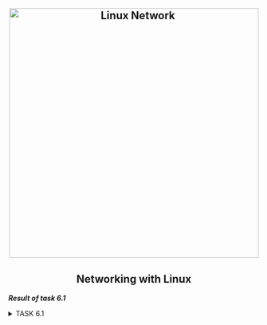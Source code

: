 <h2 align="center"> 
  <img alt="Linux Network" src="https://habrastorage.org/r/w780/getpro/habr/post_images/99e/aec/618/99eaec6188909b7d374462942df1baa7.jpg" width="500"> 
</h2>
<h2 align="center"> Networking with Linux </h2>

***Result of task 6.1*** <br>

<details><summary>TASK 6.1</summary><br>
1. Create virtual machines connection according to figure 1:<br> 

 <img alt="" src="https://github.com/zinchenko-ihor/DevOps_online_Kyiv_2021Q4/blob/master/m6/Task6.1/figure_1.png"><br>
 
2. VM2 has one interface (internal), VM1 has 2 interfaces (NAT and internal). Configure all network interfaces in order to make VM2 has an access to the Internet 
(iptables, forward, masquerade).<br>

Two network interfaces are created on the VM1 virtual machine. One is connected via NAT, the second is for the internal network (intnet).<br>
The second virtual machine has one network interface only inside the network (intnet). VM1 acts as a default gateway for VM2.<br>

<img alt="" src="https://github.com/zinchenko-ihor/DevOps_online_Kyiv_2021Q4/blob/master/m6/Task6.1/net_1_VM1.png"><br>
<img alt="" src="https://github.com/zinchenko-ihor/DevOps_online_Kyiv_2021Q4/blob/master/m6/Task6.1/net_2_VM2.png"><br>
<img alt="" src="https://github.com/zinchenko-ihor/DevOps_online_Kyiv_2021Q4/blob/master/m6/Task6.1/net_1_VM2.png"><br>

  2.1 Configure interface enp0s8 on VM1:
```
  sudo ip addr add 192.168.1.1/255.255.255.0 broadcast 192.168.1.255 dev enp0s8
  sudo ip link set enp0s8 up
```
  <img alt="" src="https://github.com/zinchenko-ihor/DevOps_online_Kyiv_2021Q4/blob/master/m6/Task6.1/interface_8_VM1.png"><br>
  
  2.2 Configure interface enp0s3 on VM2:
```
  sudo ip addr add 192.168.1.5/255.255.255.0 broadcast 192.168.1.255 dev enp0s3
  sudo ip link set enp0s8 up
  sudo ip route add default 192.168.1.1 via enp0s3
  sudo nano /etc/resolv.conf
    nameserver 8.8.8.8
    nameserver 4.4.4.4
```
  <img alt="" src="https://github.com/zinchenko-ihor/DevOps_online_Kyiv_2021Q4/blob/master/m6/Task6.1/add_dns_VM2.png"><br>
  
  2.3 Enable forwarding on VM1:
  We have to change value 0 on 1 in the file ip_forward
```
  sudo nano /proc/sys/net/ipv4/ip_forward
```
  <img alt="" src="https://github.com/zinchenko-ihor/DevOps_online_Kyiv_2021Q4/blob/master/m6/Task6.1/ip_forward_set1_VM1.png"><br>
  
  2.4 We have to add IPTABLES rules for forward SSH traffic to host VM2 and MASQUERADE traffic from VM2:
In the iptables filter, all packets are divided into three similar chains:<br>
- input - processes incoming packets and connections (-i);
- forward - this chain is used for forward connections;
- output - This chain is used for outgoing packets and connections (-o).<br>
  
Rules form a chain, so input, output and forward are called chains, or rule chains. There can be several actions: <br>
  - ACCEPT - allow the packet to pass further along the chain of rules;
  - DROP - remove a package;
  - REJECT - reject the packet, a message will be sent to the sender that the packet was rejected;
  - LOG - write a record about the package to the log file;
  - QUEUE - send a package to a custom application. <br>
  
In addition to those listed above, there are two additional chains of rules:
  - prerouting - the packet enters this chain before being processed by iptables, the system does not yet know where it will be sent to, to input, output or forward;
  - postrouting - all passing packets that have already passed the forward chain go here.
  
```
  sudo iptables -t nat -A POSTROUTING -o enp0s3 -j MASQUERADE
  sudo iptables -t nat -A PREROUTING -i enp0s3 -p tcp --dport 223 -j DNAT --to-destination 192.168.1.5:22
  sudo iptables -A FORWARD -i enp0s3 -o enp0s8 -m state --state RELATED,ESTABLISHED -j ACCEPT
  sudo iptables -A FORWARD -i enp0s8 -o enp0s3 -j ACCEPT
 ```
  
  It remains to consider the main actions that iptables allows you to perform:<br>
```
  -A - add a rule to the chain;
  -C - check all the rules;
  -D - remove the rule;
  -I - insert a rule with the required number;
  -L - display all rules in the current chain;
  -S - display all rules;
  -F - clear all rules;
  -N - create a chain;
  -X - delete the chain;
  -P - set the default action.
```
  
  Additional options for rules:<br>
```
  -p - specify the protocol, one of tcp, udp, udplite, icmp, icmpv6, esp, ah, sctp, mh;
  -s - specify the ip address of the device sending the packet;
  -d - specify the recipient's ip address;
  -i - input network interface;
  -o - outgoing network interface;
  -j - select an action if the rule matches.
```
  <img alt="" src="https://github.com/zinchenko-ihor/DevOps_online_Kyiv_2021Q4/blob/master/m6/Task6.1/iptables_VM2.png"><br>
  
3. Check the route from VM2 to Host.<br>
To check the route to host, use the "traceroute" utility. The traceroute linux command uses UDP packets. She sends a packet with TTL = 1 and looks at the address of the responding node, then TTL = 2, TTL = 3 and so on until it reaches the goal. Three packets are sent each time and the transit time is measured for each of them. The packet is sent to a random port, which is most likely not busy. When the traceroute utility receives a message from the target host that the port is not available, the trace is complete. <br>
```
  traceroute 4.4.4.4
```
  <img alt="" src="https://github.com/zinchenko-ihor/DevOps_online_Kyiv_2021Q4/blob/master/m6/Task6.1/traceroute_VM2.png"><br>
  
4. Check the access to the Internet. <br>
You can quickly find out if your computer has the Internet using the ping utility.The ping utility is a very simple network diagnostic tool. It allows you to check whether the remote host is available or not and that's it. To do this, the utility checks if the host can respond to network requests using the ICMP protocol. <br>
```
  ping 8.8.8.8
```
  <img alt="" src="https://github.com/zinchenko-ihor/DevOps_online_Kyiv_2021Q4/blob/master/m6/Task6.1/ping_8.8.8.8_VM2.png"><br>
  
5. Determine, which resource has an IP address 8.8.8.8. <br>
To determine which resource has an IP address of 8.8.8.8, you can use the "whois" utility. <br>
  A Whois search will tell you a lot of information about who owns an Internet domain. On Linux, you can run whois lookup from the command line.A whois system is a list of records that contain information about both domain owners and the owners themselves.<br>
```
  sudo apt install whois
  whois 8.8.8.8
```
  <img alt="" src="https://github.com/zinchenko-ihor/DevOps_online_Kyiv_2021Q4/blob/master/m6/Task6.1/whois_VM2.png"><br>
  <img alt="" src="https://github.com/zinchenko-ihor/DevOps_online_Kyiv_2021Q4/blob/master/m6/Task6.1/whois_google.png"><br>
  
6. Determine, which IP address belongs to resource epam.com. <br>
To determine which IP address belongs to the epam.com resource. you can use dig or nslookup utility. <br>
  The dig (domain information groper) command is a multifunctional tool for polling DNS servers. It allows you to get more information about a specific domain, in order, for example, to find out the IP addresses it uses. Network administrators can find this tool useful for troubleshooting DNS problems.<br>
  Sometimes it may be necessary to check the DNS functionality, see how fast the server is working, see the IP address and the speed at which it is obtained for a specific domain. The nslookup utility is used for this. With it, you can not only get the IP address by domain, but also perform the reverse conversion, as well as check all the necessary DNS records are installed. <br>
```
  dig epam.com
  nslookup epam.com
```
  <img alt="" src="https://github.com/zinchenko-ihor/DevOps_online_Kyiv_2021Q4/blob/master/m6/Task6.1/nslookup_dig_epam.png"><br>
  
7. Determine the default gateway for your HOST and display routing table.<br>

